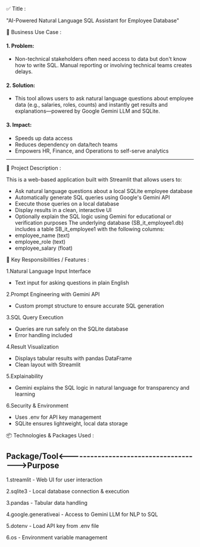 ✅ Title : 

"AI-Powered Natural Language SQL Assistant for Employee Database"


💼 Business Use Case :

#### 1. Problem:
* Non-technical stakeholders often need access to data but don't know how to write SQL. Manual reporting or involving technical teams creates delays.

#### 2. Solution:
* This tool allows users to ask natural language questions about employee data (e.g., salaries, roles, counts) and instantly get results and explanations—powered by Google Gemini LLM and SQLite.

#### 3. Impact:
* Speeds up data access
* Reduces dependency on data/tech teams
* Empowers HR, Finance, and Operations to self-serve analytics
-------------------------------------------------------------------------  


🧾 Project Description :

This is a web-based application built with Streamlit that allows users to:
* Ask natural language questions about a local SQLite employee database
* Automatically generate SQL queries using Google's Gemini API
* Execute those queries on a local database
* Display results in a clean, interactive UI
* Optionally explain the SQL logic using Gemini for educational or verification purposes
The underlying database (SB_it_employee1.db) includes a table SB_it_employee1 with the following columns:
* employee_name (text)
* employee_role (text)
* employee_salary (float)


🎯 Key Responsibilities / Features : 

1.Natural Language Input Interface
* Text input for asking questions in plain English

2.Prompt Engineering with Gemini API
* Custom prompt structure to ensure accurate SQL generation

3.SQL Query Execution
* Queries are run safely on the SQLite database
* Error handling included

4.Result Visualization
* Displays tabular results with pandas DataFrame
* Clean layout with Streamlit

5.Explainability
* Gemini explains the SQL logic in natural language for transparency and learning

6.Security & Environment
* Uses .env for API key management
* SQLite ensures lightweight, local data storage


📦 Technologies & Packages Used : 
## Package/Tool<------------------------------------->Purpose

1.streamlit             -                    	Web UI for user interaction

2.sqlite3               -                     Local database connection & execution

3.pandas	              -                     Tabular data handling

4.google.generativeai   -                    	Access to Gemini LLM for NLP to SQL

5.dotenv	              -                     Load API key from .env file

6.os	                  -                     Environment variable management




























